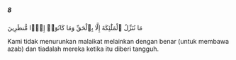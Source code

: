 ##### 8

<span class="ayah">مَا نُنَزِّلُ ٱلْمَلَٰٓئِكَةَ إِلَّا بِٱلْحَقِّ وَمَا كَانُوٓا۟ إِذًۭا مُّنظَرِينَ</span>

<span class="ayah_translation">Kami tidak menurunkan malaikat melainkan dengan benar (untuk membawa azab) dan tiadalah mereka ketika itu diberi tangguh.</span>
